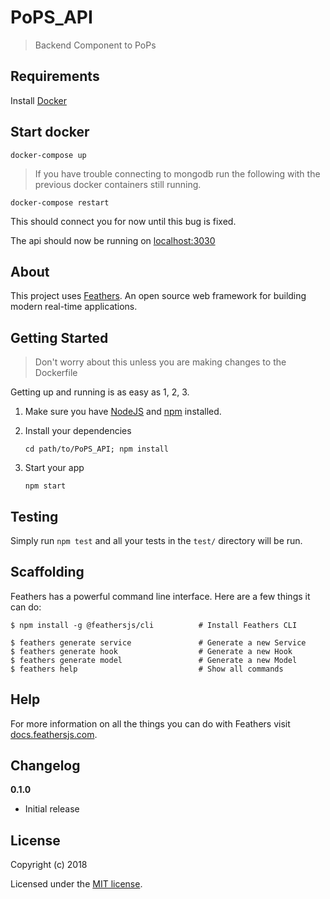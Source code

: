 # PoPS_API

> Backend Component to PoPs



## Requirements

Install [Docker](https://www.docker.com/get-started)

## Start docker

```
docker-compose up
```

> If you have trouble connecting to mongodb run the following with the previous docker containers still running.
```
docker-compose restart
```
This should connect you for now until this bug is fixed.

The api should now be running on [localhost:3030](http://localhost:3030)

## About

This project uses [Feathers](http://feathersjs.com). An open source web framework for building modern real-time applications.

## Getting Started

> Don't worry about this unless you are making changes to the Dockerfile

Getting up and running is as easy as 1, 2, 3.

1. Make sure you have [NodeJS](https://nodejs.org/) and [npm](https://www.npmjs.com/) installed.
2. Install your dependencies

    ```
    cd path/to/PoPS_API; npm install
    ```

3. Start your app

    ```
    npm start
    ```

## Testing

Simply run `npm test` and all your tests in the `test/` directory will be run.

## Scaffolding

Feathers has a powerful command line interface. Here are a few things it can do:

```
$ npm install -g @feathersjs/cli          # Install Feathers CLI

$ feathers generate service               # Generate a new Service
$ feathers generate hook                  # Generate a new Hook
$ feathers generate model                 # Generate a new Model
$ feathers help                           # Show all commands
```

## Help

For more information on all the things you can do with Feathers visit [docs.feathersjs.com](http://docs.feathersjs.com).

## Changelog

__0.1.0__

- Initial release

## License

Copyright (c) 2018

Licensed under the [MIT license](LICENSE).
